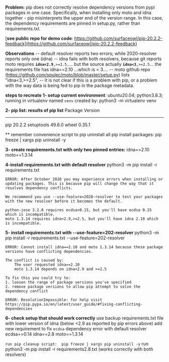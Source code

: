 **Problem:**  pip does not correctly resolve dependency versions from pypi packages in one case.  Specifically, when installing only moto and idna together - pip misinterprets the upper end of the version range.  In this case, the dependency requirements are pinned in setup.py, rather than requirements.txt.

[__see public repo for demo code__: https://github.com/surfaceowl/pip-20.2.2-feedback](https://github.com/surfaceowl/pip-20.2.2-feedback)  

**Observations**
-- default resolver reports two errors; while 2020-resolver reports only one (idna)
-- idna fails with both resolvers, because git reports moto requires **`idna<2.9`**`,>=2.5,`... but the source actually **`idna<3`**`,>=2.5`...   the requirements file has idna==2.10  ...which is < 3....
-- moto github repo (https://github.com/spulec/moto/blob/master/setup.py) lists "idna<3,>=2.5",
-- it is not clear if this is a problem with pip, or a problem with the way data is being fed to pip in the package metadata.

**steps to recreate**
**1- setup current environment**: ubuntu20.04; python3.8.3; running in virtualenv named `venv` created by:  python3 -m virtualenv venv


**2- pip list: results of pip list**
Package    Version
---------- -------
pip        20.2.2
setuptools 49.6.0
wheel      0.35.1


** remember convenience script to pip uninstall all pip install packages:  pip freeze | xargs pip uninstall -y

**3- create requirements.txt with only two pinned entries:**
idna==2.10
moto==1.3.14


**4-install requirements.txt with default resolver**
python3 -m pip install -r requirements.txt
```
ERROR: After October 2020 you may experience errors when installing or updating packages. This is because pip will change the way that it resolves dependency conflicts.

We recommend you use --use-feature=2020-resolver to test your packages with the new resolver before it becomes the default.

python-jose 3.2.0 requires ecdsa<0.15, but you'll have ecdsa 0.15 which is incompatible.
moto 1.3.14 requires idna<2.9,>=2.5, but you'll have idna 2.10 which is incompatible.
```

**5- install requirements.txt with --use-feature=202-resolver**
python3 -m pip install -r requirements.txt --use-feature=202-resolver
```
ERROR: Cannot install idna==2.10 and moto 1.3.14 because these package versions have conflicting dependencies.

The conflict is caused by:
    The user requested idna==2.10
    moto 1.3.14 depends on idna<2.9 and >=2.5

To fix this you could try to:
1. loosen the range of package versions you've specified
2. remove package versions to allow pip attempt to solve the dependency conflict

ERROR: ResolutionImpossible: for help visit https://pip.pypa.io/en/latest/user_guide/#fixing-conflicting-dependencies
```

**6- check setup that should work correctly**
use backup requirements.txt file with lower version of idna (below <2.9 as reported by pip errors above)
add new requirement to fix `ecdsa` dependency error with default resolver
ecdsa==0.14
idna==2.8
moto==1.3.14

```run pip cleanup script:  pip freeze | xargs pip uninstall -y```
run python3 -m pip install -r requirements2.8.txt  (works correctly with both resolvers)
